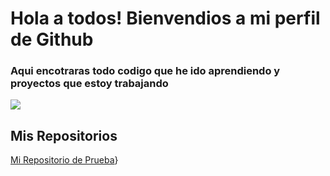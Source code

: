 # Hola a todos! Bienvendios a mi perfil de Github


### Aqui encotraras todo codigo que he ido aprendiendo y proyectos que estoy trabajando

![](https://static.vecteezy.com/system/resources/thumbnails/003/343/387/small/desktop-source-code-and-wallpaper-by-coding-and-programming-free-photo.jpg)

## Mis Repositorios

  [Mi Repositorio de Prueba](https://github.com/jacrhz/MiPrimerRepositorio/blob/main/Hello.py)}
  
